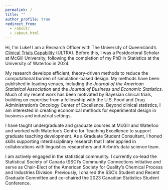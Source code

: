 ```yaml
---
permalink: /
title: ""
author_profile: true
redirect_from: 
  - /about/
  - /about.html
---
```


Hi, I'm Luke! I am a Research Officer with The University of Queensland’s [Clinical Trials Capability](https://clinical-research.centre.uq.edu.au/ultra) (ULTRA). Before this, I was a Postdoctoral Scholar at McGill University, following the completion of my PhD in Statistics at the University of Waterloo in 2024. 

My research develops efficient, theory-driven methods to reduce the computational burden of simulation-based design. My methods have been published in leading venues, including the *Journal of the American Statistical Association* and the *Journal of Business and Economic Statistics*. Much of my recent work has been motivated by Bayesian clinical trials, building on expertise from a fellowship with the U.S. Food and Drug Administration’s Oncology Center of Excellence. Beyond clinical statistics, I am interested in creating economical methods for experimental design in business and industrial settings.

I have taught undergraduate and graduate courses at McGill and Waterloo and worked with Waterloo’s Centre for Teaching Excellence to support graduate teaching development. As a Graduate Student Consultant, I honed skills supporting interdisciplinary research that I later applied in collaborations with linguistics researchers and Airbnb’s data science team.

I am actively engaged in the statistical community. I currently co-lead the Statistical Society of Canada (SSC)’s Community Connections initiative and serve as Chair-Elect of the American Society for Quality’s Chemical Process and Industries Division. Previously, I chaired the SSC’s Student and Recent Graduate Committee and co-chaired the 2023 Canadian Statistics Student Conference.


